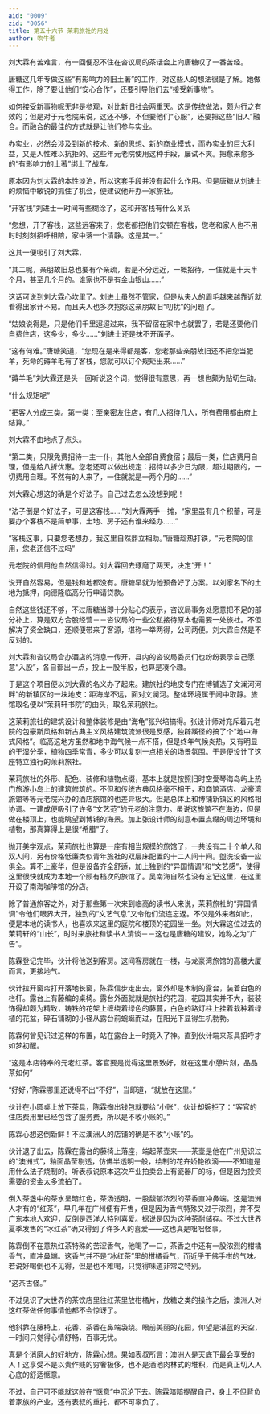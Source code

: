 ```yaml
---
aid: "0009"
zid: "0056"
title: 第五十六节 茉莉旅社的用处
author: 吹牛者
---
```


刘大霖有苦难言，有一回便忍不住在咨议局的茶话会上向唐糖叹了一番苦经。

唐糖这几年专做这些“有影响力的旧土著”的工作，对这些人的想法很是了解。她做得工作，除了要让他们“安心合作”，还要引导他们去“接受新事物”。

如何接受新事物呢无非是参观，对比新旧社会两重天。这是传统做法，颇为行之有效的；但是对于元老院来说，这还不够，不但要他们“心服”，还要把这些“旧人”融合。而融合的最佳的方式就是让他们参与实业。

办实业，必然会涉及到新的技术、新的思想、新的商业模式，而办实业的巨大利益，又是人性难以抗拒的。这些年元老院使用这种手段，屡试不爽。把愈来愈多的“有影响力的土著”绑上了战车。

原本因为刘大霖的本性淡泊，所以这套手段并没有起什么作用。但是唐糖从刘进士的烦恼中敏锐的抓住了机会，便建议他开办一家旅社。

“开客栈”刘进士一时间有些糊涂了，这和开客栈有什么关系

“您想，开了客栈，这些远客来了，您老都把他们安顿在客栈，您老和家人也不用时时刻刻招呼相陪，家中落一个清静。这是其一。”

这其一便吸引了刘大霖，

“其二呢，亲朋故旧总也要有个亲疏，若是不分远近，一概招待，一住就是十天半个月，甚至几个月的。谁家也不是有金山银山……”

这话可说到刘大霖心坎里了。刘进士虽然不管家，但是从夫人的眉毛越来越靠近就看得出家计不易。而且夫人也多次抱怨这亲朋故旧“叨扰”的问题了。

“姑娘说得是，只是他们千里迢迢过来，我不留宿在家中也就罢了，若是还要他们自费住店，这多少，多少……”刘进士还是抹不开面子。

“这有何难。”唐糖笑道，“您现在是来得都是客，您老那些亲朋故旧还不把您当肥羊，死命的薅羊毛有了客栈，您就可以订个规矩出来……”

“薅羊毛”刘大霖还是头一回听说这个词，觉得很有意思，再一想也颇为贴切生动。

“什么规矩呢”

“把客人分成三类。第一类：至亲密友住店，有几人招待几人，所有费用都由府上结算。”

刘大霖不由地点了点头。

“第二类，只限免费招待一主一仆，其他人全部自费食宿；最后一类，住店费用自理，但是给八折优惠。您老还可以做出规定：招待以多少日为限，超过期限的，一切费用自理。不然有的人来了，一住就就是一两个月的……”

刘大霖心想这的确是个好法子。自己过去怎么没想到呢！

“法子倒是个好法子，可是这客栈……”刘大霖两手一摊，“家里虽有几个积蓄，可是要办个客栈不是简单事，土地、房子还有谁来经办……”

“客栈这事，只要您老想办，我这里自然鼎立相助。”唐糖趁热打铁，“元老院的信用，您老还信不过吗”

元老院的信用他自然信得过。刘大霖回去琢磨了两天，决定“开！”

说开自然容易，但是钱和地都没有。唐糖早就为他预备好了方案。以刘家名下的土地为抵押，向德隆临高分行申请贷款。

自然这些钱还不够，不过唐糖当即十分贴心的表示，咨议局事务处愿意把不足的部分补上，算是双方合股经营－－咨议局的一些公私接待原本也需要一处旅社。不但解决了资金缺口，还顺便带来了客源，堪称一举两得，公司两便。刘大霖自然是不反对的。

刘大霖和咨议局合办酒店的消息一传开，县内的咨议局委员们也纷纷表示自己愿意“入股”，各自都出一点，投上一股半股，也算是凑个趣。

于是这个项目便以刘大霖的名义办了起来。建旅社的地皮专门在博铺选了文澜河河畔”的新镇区的一块地皮：距海岸不远，面对文澜河。整体环境属于闹中取静。旅馆取名便以“茉莉轩书院”的由头，取名茉莉旅社。

这茉莉旅社的建筑设计和整体装修是由“海龟”张兴培搞得。张设计师对充斥着元老院的包豪斯风格和新古典主义风格建筑流派很是反感，独辟蹊径的搞了个“地中海式风格”。临高这地方虽然和地中海气候一点不搭，但是终年气候炎热，又有明显的干湿分季，植物四季常青，多少可以复刻一点相关的场景氛围。于是便设计了这座特立独行的茉莉旅社。

茉莉旅社的外形、配色、装修和植物点缀，基本上就是按照旧时空爱琴海岛屿上热门旅游小岛上的建筑修筑的。不但和传统古典风格毫不相干，和商馆酒店、龙豪湾旅馆等等元老院兴办的酒店旅馆的也差异极大。但是总体上和博铺新镇区的风格相协调。一建成便吸引了许多“文艺范”的元老的注意力。虽说这旅馆不在海边，但是做在楼顶上，也能眺望到博铺的海景。加上张设计师的刻意布置点缀的周边环境和植物，那真算得上是很“希腊”了。



抛开美学观点，茉莉旅社也算是一座有相当规模的旅馆了，一共设有二十个单人和双人间，另有价格低廉类似青年旅社的双层床配置的十二人间十间。盥洗设备一应俱全。算不上豪华，但是设备齐全舒适，加上独到的“异国情调”和“文艺感”，使得这里很快就成为本地一个颇有档次的旅馆了。吴南海自然也没有忘记这里，在这里开设了南海咖啡馆的分店。

除了普通旅客之外，对于那些第一次来到临高的读书人来说，茉莉旅社的“异国情调”令他们眼界大开，独到的“文艺气息”又令他们流连忘返。不仅是外来者如此，便是本地的读书人，也喜欢来这里的庭院和楼顶的花园坐一坐。刘大霖这位过去的茉莉轩的“山长”，时时来旅社和读书人清谈－－这也是唐糖的建议，她称之为“广告”。

陈霖登记完毕，伙计将他送到客房。这间客房就在一楼，与龙豪湾旅馆的高楼大厦而言，更接地气。

伙计拉开窗帘打开落地长窗，陈霖信步走出去，窗外却是木制的露台，装着白色的栏杆。露台上有藤编的桌椅。露台外面就就是旅社的花园，花园其实并不大，装装饰得却颇为精致，铸铁的花架上缠绕着绿色的藤蔓，白色的路灯柱上挂着栽种着绿植的花盆，碎石铺砌的小径从露台前蜿蜒而过，在阳光下显得生机勃勃。

陈霖何曾见识过这样的布置，站在露台上一时竟入了神。直到伙计端来茶具招呼才如梦初醒。

“这是本店特奉的元老红茶。客官要是觉得这里景致好，就在这里小憩片刻，品品茶如何”

“好好，”陈霖哪里还说得不出“不好”，当即道，“就放在这里。”

伙计在小圆桌上放下茶具，陈霖掏出钱包就要给“小账”，伙计却婉拒了：“客官的住店费用里已经包含了服务费，所以是不收小账的。”

陈霖心想这倒新鲜！不过澳洲人的店铺的确是不收“小账”的。

伙计退了出去，陈霖在露台的藤椅上落座，端起茶壶来――茶壶是他在广州见识过的“澳洲式”，釉面晶莹剔透，仿佛半透明一般，绘制的花卉娇艳欲滴――不知道是用什么法子烧制的。听表叔说原本这次产业拍卖会上有瓷器厂的标，但是因为投资需要的资金太多流拍了。

倒入茶盏中的茶水呈暗红色，茶汤透明，一股馥郁浓烈的茶香直冲鼻端。这是澳洲人才有的“红茶”，早几年在广州便有开售，但是因为香气特殊又过于浓烈，并不受广东本地人欢迎，反倒是西洋人特别喜爱。据说是因为这种茶耐储存。不过大世界夏季发售的“冰红茶”确又得到了许多人的喜爱――这也真是咄咄怪事。

陈霖倒不在意热红茶特殊的苦涩香气，他喝了一口，茶香之中还有一股浓烈的柑橘香气，直冲鼻端。这香气并不是“冰红茶”里的柑橘香气，而近乎于佛手柑的气味。若说好喝倒也不见得，但是也不难喝，只觉得味道非常之特别。

“这茶古怪。”

不过见识了大世界的茶饮店里往红茶里放柑橘片，放糖之类的操作之后，澳洲人对这红茶做任何事情他都不会惊讶了。

他斜靠在藤椅上，花香、茶香在鼻端袅绕。眼前美丽的花园，仰望是湛蓝的天空，一时间只觉得心情舒畅，百事无忧。

真是个消磨人的好地方，陈霖心想。果如表叔所言：澳洲人是天底下最会享受的人！这享受不是以贵作贱的穷奢极侈，也不是酒池肉林式的堆积，而是真正切入人心底的舒适惬意。

不过，自己可不能就这般在“惬意”中沉沦下去。陈霖暗暗提醒自己，身上不但背负着家族的产业，还有表叔的重托，都不可辜负了。

